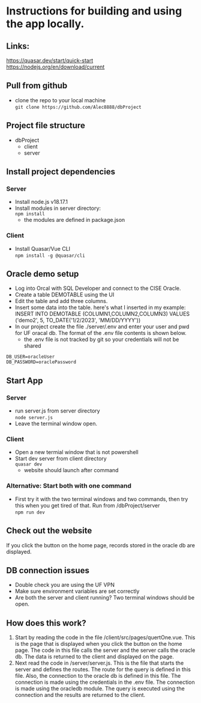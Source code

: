 # Instructions for building and using the app locally. 

## Links:
https://quasar.dev/start/quick-start  
https://nodejs.org/en/download/current
## Pull from github 
- clone the repo to your local machine  
``` git clone https://github.com/Alec8888/dbProject ```
## Project file structure
- dbProject
  - client
  - server
## Install project dependencies
### Server
- Install node.js v18.17.1
- Install modules in server directory:  
  ``` npm install ```
    - the modules are defined in package.json
### Client
- Install Quasar/Vue CLI  
  ``` npm install -g @quasar/cli ```
## Oracle demo setup
- Log into Orcal with SQL Developer and connect to the CISE Oracle.
- Create a table DEMOTABLE using the UI
- Edit the table and add three columns.
- Insert some data into the table.
here's what I inserted in my example:
INSERT INTO DEMOTABLE (COLUMN1,COLUMN2,COLUMN3) 
VALUES ('demo2', 5, TO_DATE('1/2/2023', 'MM/DD/YYYY'))
- In our project create the file ./server/.env and enter your user and pwd for UF oracal db. The format of the .env file contents is shown below.
  - the .env file is not tracked by git so your credentials will not be shared  

```DB_USER=oracleUser```  
```DB_PASSWORD=oraclePassword```
## Start App
### Server
- run server.js from server directory  
  ``` node server.js ```
- Leave the terminal window open.
### Client
- Open a new termial window that is not powershell
- Start dev server from client directory  
  ``` quasar dev ```
  - website should launch after command
### Alternative: Start both with one command
- First try it with the two terminal windows and two commands, then try this when you get tired of that. Run from /dbProject/server  
``` npm run dev ```
## Check out the website
If you click the button on the home page, records stored in the oracle db are displayed.
## DB connection issues
- Double check you are using the UF VPN
- Make sure environment variables are set correctly
- Are both the server and client running? Two terminal windows should be open.

## How does this work?
1. Start by reading the code in the file /client/src/pages/quertOne.vue. This is the page that is displayed when you click the button on the home page. The code in this file calls the server and the server calls the oracle db. The data is returned to the client and displayed on the page.
2. Next read the code in /server/server.js. This is the file that starts the server and defines the routes. The route for the query is defined in this file. Also, the connection to the oracle db is defined in this file. The connection is made using the credentials in the .env file. The connection is made using the oracledb module. The query is executed using the connection and the results are returned to the client. 